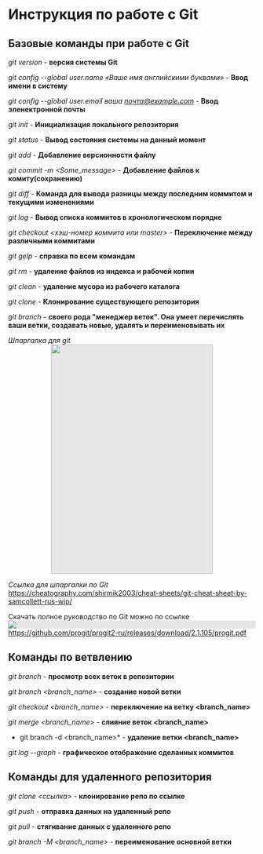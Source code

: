 # Инструкция по работе с Git

## Базовые команды при работе с Git

*git version* - **версия системы Git**

*git config --global user.name «Ваше имя английскими буквами»* - **Ввод имени в систему**

*git config --global user.email ваша почта@example.com* - **Ввод эленектронной почты**

*git init* - **Инициализация локального репозитория**

*git status* - **Вывод состояния системы на данный момент**

*git add* - **Добавление версионности файлу**

*git commit -m <Some_message>* - **Добавление файлов к комиту(сохранению)**

*git diff* - **Команда для вывода разницы между последним коммитом и текущими изменениями**

*git log* - **Вывод списка коммитов в хронологическом порядке**

*git checkout <хэш-номер коммита или master>* - **Переключение между различными коммитами**

*git gelp* - **справка по всем командам**

*git rm* - **удаление файлов из индекса и рабочей копии**

*git clean* - **удаление мусора из рабочего каталога**

*git clone* - **Клонирование существующего репозитория**

*git branch* - **своего рода "менеджер веток". Она умеет перечислять ваши ветки, создавать новые, удалять и переименовывать их**

*Шпаргалка для git*
<img style="display: block;-webkit-user-select: none;margin: auto;cursor: zoom-in;background-color: hsl(0, 0%, 90%);transition: background-color 300ms;" src="https://media.cheatography.com/storage/thumb/shirmik2003_git-cheat-sheet-by-samcollett-rus-wip.750.jpg?last=1577012271" width="330" height="467">

*Ссылка для шпаргалки по Git*
https://cheatography.com/shirmik2003/cheat-sheets/git-cheat-sheet-by-samcollett-rus-wip/ 

Скачать полное руководство по Git можно по ссылке
<img style="display: block;-webkit-user-select: none;margin: auto;background-color: hsl(0, 0%, 90%);transition: background-color 300ms;" src="https://git-scm.com/images/pdf.png">
https://github.com/progit/progit2-ru/releases/download/2.1.105/progit.pdf

## Команды по ветвлению

*git branch* - **просмотр всех веток в репозитории**

*git branch <branch_name>* - **создание новой ветки**

*git checkout <branch_name>* - **переключение на ветку <branch_name>**

*git merge <branch_name>* - **слияние веток <branch_name>**

* git branch -d <branch_name>* - **удаление ветки <branch_name>**

*git log --graph* - **графическое отображение сделанных коммитов**

## Команды для удаленного репозитория

*git clone <ссылка>* - **клонирование репо по ссылке**

*git push* - **отправка данных на удаленный  репо**

*git pull* - **стягивание данных с удаленного репо**

*git branch -M <branch_name>* - **переименование основной ветки**